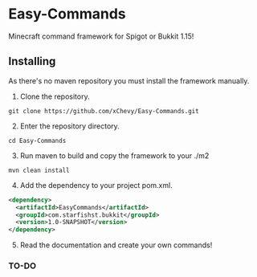 # Easy-Commands
Minecraft command framework for Spigot or Bukkit 1.15!

## Installing

As there's no maven repository you must install the framework manually.

1. Clone the repository.

```
git clone https://github.com/xChevy/Easy-Commands.git
```

2. Enter the repository directory.

```
cd Easy-Commands
```

3. Run maven to build and copy the framework to your ./m2

```
mvn clean install
```

4. Add the dependency to your project pom.xml.

```xml
<dependency>
  <artifactId>EasyCommands</artifactId>
  <groupId>com.starfishst.bukkit</groupId>
  <version>1.0-SNAPSHOT</version>
</dependency>
```
5. Read the documentation and create your own commands!

### TO-DO
